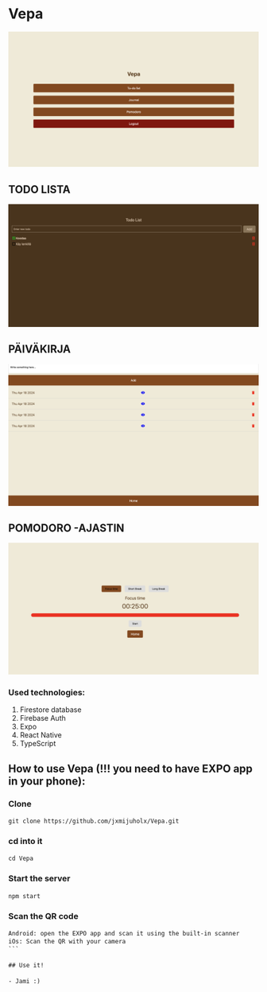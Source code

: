 # Vepa

![Alt text](assets/home.png)

## TODO LISTA

![Alt text](assets/todolist.png)

## PÄIVÄKIRJA

![Alt text](assets/journal.png)

## POMODORO -AJASTIN

![Alt text](assets/pomodoro.png)

### Used technologies:

1. Firestore database
2. Firebase Auth
3. Expo
4. React Native
5. TypeScript

## How to use Vepa (!!! you need to have EXPO app in your phone):

### Clone

```
git clone https://github.com/jxmijuholx/Vepa.git
```

### cd into it

```
cd Vepa
```

### Start the server

```
npm start
```

### Scan the QR code

````
Android: open the EXPO app and scan it using the built-in scanner
iOs: Scan the QR with your camera
```

## Use it!

- Jami :)

